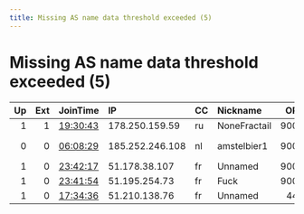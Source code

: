 ```yaml
---
title: Missing AS name data threshold exceeded (5)
---
```


# Missing AS name data threshold exceeded (5)

|   Up |   Ext | JoinTime                                                                                            | IP              | CC   | Nickname     |   ORp |   Dirp | Version    | Contact                | OS    |   eFamMembers |
|-----:|------:|:----------------------------------------------------------------------------------------------------|:----------------|:-----|:-------------|------:|-------:|:-----------|:-----------------------|:------|--------------:|
|    1 |     1 | [19:30:43](https://metrics.torproject.org/rs.html#details/C711C1289053894233EACC415A7CFBB7EFCA39C0) | 178.250.159.59  | ru   | NoneFractail |  9001 |   9030 | 0.3.5.14   | None                   | Linux |             1 |
|    0 |     0 | [06:08:29](https://metrics.torproject.org/rs.html#details/06301D4A75A9303EEE71B20CE35EE9465076E678) | 185.252.246.108 | nl   | amstelbier1  |  9003 |   9031 | 0.4.5.5-rc | amstelbier92@gmail.com | Linux |             1 |
|    1 |     0 | [23:42:17](https://metrics.torproject.org/rs.html#details/102063AB4E4A92C4A0AC32A0CA023348D4215BD2) | 51.178.38.107   | fr   | Unnamed      |  9001 |   9030 | 0.4.4.7    | None                   | Linux |             1 |
|    1 |     0 | [23:41:54](https://metrics.torproject.org/rs.html#details/C8BD2188A7823A370BC79531376F108543572303) | 51.195.254.73   | fr   | Fuck         |  9001 |   9030 | 0.4.4.7    | None                   | Linux |             1 |
|    1 |     0 | [17:34:36](https://metrics.torproject.org/rs.html#details/EBC20E326678FF9DC492D6983EB6C05A02A48BF6) | 51.210.138.76   | fr   | Unnamed      |   443 |      0 | 0.4.3.6    | None                   | Linux |             1 |
